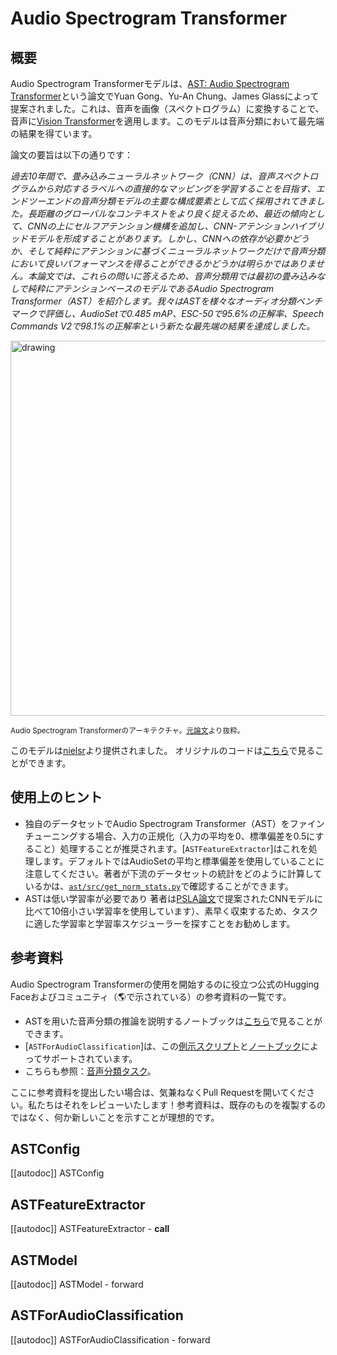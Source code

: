 <!--Copyright 2022 The HuggingFace Team. All rights reserved.

Licensed under the Apache License, Version 2.0 (the "License"); you may not use this file except in compliance with
the License. You may obtain a copy of the License at

http://www.apache.org/licenses/LICENSE-2.0

Unless required by applicable law or agreed to in writing, software distributed under the License is distributed on
an "AS IS" BASIS, WITHOUT WARRANTIES OR CONDITIONS OF ANY KIND, either express or implied. See the License for the
specific language governing permissions and limitations under the License.

⚠️ Note that this file is in Markdown but contain specific syntax for our doc-builder (similar to MDX) that may not be
rendered properly in your Markdown viewer.

-->

# Audio Spectrogram Transformer

## 概要

Audio Spectrogram Transformerモデルは、[AST: Audio Spectrogram Transformer](https://arxiv.org/abs/2104.01778)という論文でYuan Gong、Yu-An Chung、James Glassによって提案されました。これは、音声を画像（スペクトログラム）に変換することで、音声に[Vision Transformer](vit)を適用します。このモデルは音声分類において最先端の結果を得ています。

論文の要旨は以下の通りです：

*過去10年間で、畳み込みニューラルネットワーク（CNN）は、音声スペクトログラムから対応するラベルへの直接的なマッピングを学習することを目指す、エンドツーエンドの音声分類モデルの主要な構成要素として広く採用されてきました。長距離のグローバルなコンテキストをより良く捉えるため、最近の傾向として、CNNの上にセルフアテンション機構を追加し、CNN-アテンションハイブリッドモデルを形成することがあります。しかし、CNNへの依存が必要かどうか、そして純粋にアテンションに基づくニューラルネットワークだけで音声分類において良いパフォーマンスを得ることができるかどうかは明らかではありません。本論文では、これらの問いに答えるため、音声分類用では最初の畳み込みなしで純粋にアテンションベースのモデルであるAudio Spectrogram Transformer（AST）を紹介します。我々はASTを様々なオーディオ分類ベンチマークで評価し、AudioSetで0.485 mAP、ESC-50で95.6%の正解率、Speech Commands V2で98.1%の正解率という新たな最先端の結果を達成しました。*

<img src="https://hf-mirror.com/datasets/huggingface/documentation-images/resolve/main/transformers/model_doc/audio_spectogram_transformer_architecture.png"
alt="drawing" width="600"/>

<small> Audio Spectrogram Transformerのアーキテクチャ。<a href="https://arxiv.org/abs/2104.01778">元論文</a>より抜粋。</small>

このモデルは[nielsr](https://hf-mirror.com/nielsr)より提供されました。
オリジナルのコードは[こちら](https://github.com/YuanGongND/ast)で見ることができます。

## 使用上のヒント

- 独自のデータセットでAudio Spectrogram Transformer（AST）をファインチューニングする場合、入力の正規化（入力の平均を0、標準偏差を0.5にすること）処理することが推奨されます。[`ASTFeatureExtractor`]はこれを処理します。デフォルトではAudioSetの平均と標準偏差を使用していることに注意してください。著者が下流のデータセットの統計をどのように計算しているかは、[`ast/src/get_norm_stats.py`](https://github.com/YuanGongND/ast/blob/master/src/get_norm_stats.py)で確認することができます。
- ASTは低い学習率が必要であり 著者は[PSLA論文](https://arxiv.org/abs/2102.01243)で提案されたCNNモデルに比べて10倍小さい学習率を使用しています）、素早く収束するため、タスクに適した学習率と学習率スケジューラーを探すことをお勧めします。

## 参考資料

Audio Spectrogram Transformerの使用を開始するのに役立つ公式のHugging Faceおよびコミュニティ（🌎で示されている）の参考資料の一覧です。

<PipelineTag pipeline="audio-classification"/>

- ASTを用いた音声分類の推論を説明するノートブックは[こちら](https://github.com/NielsRogge/Transformers-Tutorials/tree/master/AST)で見ることができます。
- [`ASTForAudioClassification`]は、この[例示スクリプト](https://github.com/huggingface/transformers/tree/main/examples/pytorch/audio-classification)と[ノートブック](https://colab.research.google.com/github/huggingface/notebooks/blob/main/examples/audio_classification.ipynb)によってサポートされています。
- こちらも参照：[音声分類タスク](../tasks/audio_classification)。

ここに参考資料を提出したい場合は、気兼ねなくPull Requestを開いてください。私たちはそれをレビューいたします！参考資料は、既存のものを複製するのではなく、何か新しいことを示すことが理想的です。

## ASTConfig

[[autodoc]] ASTConfig

## ASTFeatureExtractor

[[autodoc]] ASTFeatureExtractor
    - __call__

## ASTModel

[[autodoc]] ASTModel
    - forward

## ASTForAudioClassification

[[autodoc]] ASTForAudioClassification
    - forward
